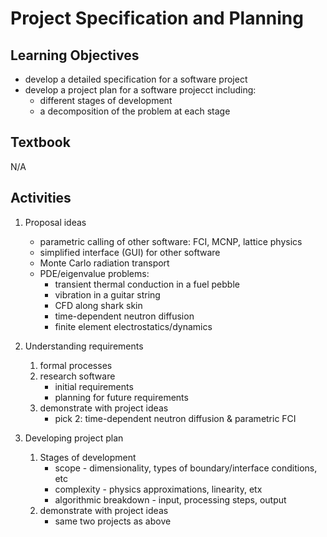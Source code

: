 # Project Specification and Planning

## Learning Objectives

* develop a detailed specification for a software project
* develop a project plan for a software projecct including:
    * different stages of development
    * a decomposition of the problem at each stage

## Textbook

N/A

## Activities

1. Proposal ideas
   * parametric calling of other software: FCI, MCNP, lattice physics
   * simplified interface (GUI) for other software
   * Monte Carlo radiation transport
   * PDE/eigenvalue problems:
      * transient thermal conduction in a fuel pebble
      * vibration in a guitar string
      * CFD along shark skin
      * time-dependent neutron diffusion
      * finite element electrostatics/dynamics

1. Understanding requirements
   1. formal processes
   1. research software
      * initial requirements
      * planning for future requirements
   1. demonstrate with project ideas
       * pick 2: time-dependent neutron diffusion & parametric FCI

1. Developing project plan
   1. Stages of development
      * scope - dimensionality, types of boundary/interface conditions, etc
      * complexity - physics approximations, linearity, etx
      * algorithmic breakdown - input, processing steps, output
   1. demonstrate with project ideas
      * same two projects as above

